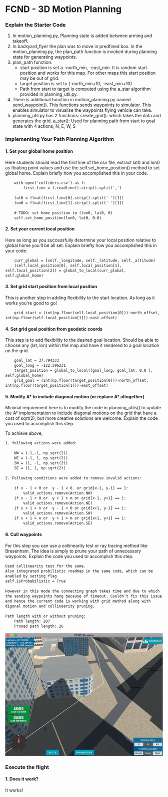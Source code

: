 # FCND - 3D Motion Planning

### Explain the Starter Code
1. In motion_planning.py, Planning state is added between arming and takeoff. 
2. In backyard_flyer the plan was to move in predfined box. In the motion_planning.py, the plan_path function is invoked during planning state for generating waypoints.
3. plan_path function:
	- start position is set a -north_min, -east_min. It is random start position and works for this map. For other maps this start position may be out of grid. 
	- target position is set to (-north_min+10, -east_min+10)
	- Path from start to target is computed using the a_star algorithm provided in planning_util.py.
5. There is additional function in motion_planning.py named send_waypoint(). This functions sends waypoints to simulator. This enables simulator to visualise the waypoints flying vehicle can take.
6. planning_util.py has 2 functions:
	create_grid(): which takes the data and generates the grid. 
	a_star(): Used for planning path from start to goal state with 4 actions, N, E, W, S

### Implementing Your Path Planning Algorithm

#### 1. Set your global home position
Here students should read the first line of the csv file, extract lat0 and lon0 as floating point values and use the self.set_home_position() method to set global home. Explain briefly how you accomplished this in your code.

		with open('colliders.csv') as f:
			first_line = f.readline().strip().split(',')
		
		lat0 = float(first_line[0].strip().split(' ')[1])
		lon0 = float(first_line[1].strip().split(' ')[1])
		
		# TODO: set home position to (lon0, lat0, 0)
		self.set_home_position(lon0, lat0, 0.0)

#### 2. Set your current local position
Here as long as you successfully determine your local position relative to global home you'll be all set. Explain briefly how you accomplished this in your code.
	
		curr_global = [self._longitude, self._latitude, self._altitude]
		(self.local_position[0], self.local_position[1], self.local_position[2]) = global_to_local(curr_global, self.global_home)

#### 3. Set grid start position from local position
This is another step in adding flexibility to the start location. As long as it works you're good to go!
	
		grid_start = (int(np.floor(self.local_position[0]))-north_offset, int(np.floor(self.local_position[1]))-east_offset)

#### 4. Set grid goal position from geodetic coords
This step is to add flexibility to the desired goal location. Should be able to choose any (lat, lon) within the map and have it rendered to a goal location on the grid.

		goal_lat = 37.794333
		goal_long = -122.396231
		target_position = global_to_local([goal_long, goal_lat, 0.0 ], self.global_home)
		grid_goal = (int(np.floor(target_position[0]))-north_offset, int(np.floor(target_position[1]))-east_offset)


#### 5. Modify A* to include diagonal motion (or replace A* altogether)
Minimal requirement here is to modify the code in planning_utils() to update the A* implementation to include diagonal motions on the grid that have a cost of sqrt(2), but more creative solutions are welcome. Explain the code you used to accomplish this step.

To achieve above,

	1. following actions were added:
		
		NW = (-1,-1, np.sqrt(2))
		NE = (-1, 1, np.sqrt(2))
		SW = (1, -1, np.sqrt(2))
		SE = (1, 1, np.sqrt(2))
		
	2. Following conditions were added to remove invalid actions:
		
		if x - 1 < 0 or  y - 1 < 0  or grid[x-1, y-1] == 1:
			valid_actions.remove(Action.NW)
		if x - 1 < 0 or  y + 1 > m or grid[x-1, y+1] == 1:
			valid_actions.remove(Action.NE)
		if x + 1 > n or  y - 1 < 0 or grid[x+1, y-1] == 1:
		    valid_actions.remove(Action.SW)
		if x + 1 > n or  y + 1 > m or grid[x+1, y+1] == 1:
		    valid_actions.remove(Action.SE)


#### 6. Cull waypoints 
For this step you can use a collinearity test or ray tracing method like Bresenham. The idea is simply to prune your path of unnecessary waypoints. Explain the code you used to accomplish this step.
		
		
	Used collinearity test for the same.
	Also integrated probilistic roadmap in the same code, which can be enabled by setting flag
	self.isProbabilistic = True
		
	However in this mode the connecting graph takes time and due to which the sending waypoints hang because of timeout. Couldn't fix this issue and hence the current code is working with grid method along with digonal motion and collinearity pruning.
		
	Path length with or without pruning:
		Path length: 207
		Pruned path length: 26

![With Pruning](./misc/with_pruning.png) 

### Execute the flight
#### 1. Does it work?
It works!